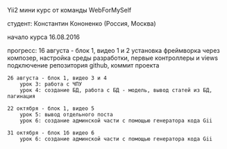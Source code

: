 Yii2 мини курс
от команды WebForMySelf

студент: Константин Кононенко (Россия, Москва)

начало курса 16.08.2016

прогресс:
    16 августа - блок 1, видео 1 и 2
        установка фреймворка через композер, настройка среды разработки,
        первые контроллеры и views
        подключение репозитория github, коммит проекта

    26 августа - блок 1, видео 3 и 4
        урок 3: работа с ЧПУ
        урок 4: создание БД, работа с БД - модель, вывод статей из БД, пагинация

    22 октября - блок 1, видео 5
        урок 5: вывод отдельного поста
        урок 6: создание админской части с помощью генератора кода Gii

    31 октября - блок 1б видео 6
        урок 6: создание админской части с помощью генератора кода Gii

